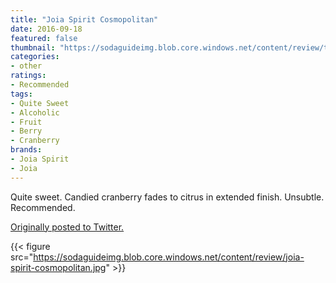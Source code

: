 ```yaml
---
title: "Joia Spirit Cosmopolitan"
date: 2016-09-18
featured: false
thumbnail: "https://sodaguideimg.blob.core.windows.net/content/review/thumbs/joia-spirit-cosmopolitan.jpg"
categories:
- other
ratings:
- Recommended
tags:
- Quite Sweet
- Alcoholic
- Fruit
- Berry
- Cranberry
brands:
- Joia Spirit
- Joia
---
```


Quite sweet. Candied cranberry fades to citrus in extended finish. Unsubtle. Recommended.

[Originally posted to Twitter.](https://twitter.com/Cavorter/status/777643682648424448)

{{< figure src="https://sodaguideimg.blob.core.windows.net/content/review/joia-spirit-cosmopolitan.jpg" >}}

